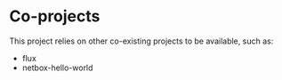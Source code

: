 # Co-projects

This project relies on other co-existing projects to be available, such as:

- flux
- netbox-hello-world
